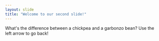 ```yaml
---
layout: slide
title: "Welcome to our second slide!"
---
```

What's the difference between a chickpea and a garbonzo bean?
Use the left arrow to go back!
